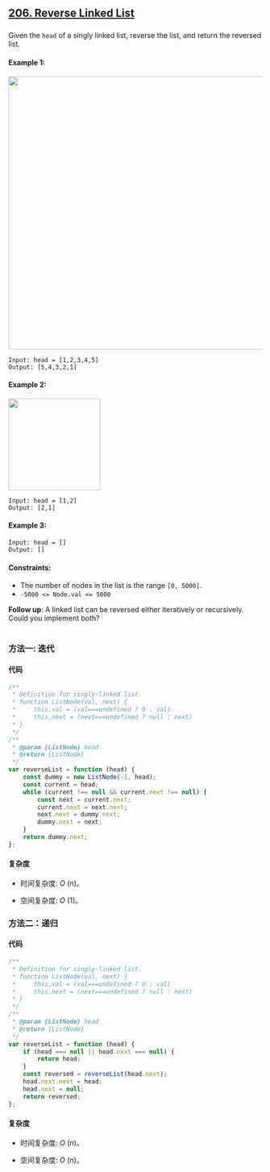 ## [206. Reverse Linked List](https://leetcode.com/problems/reverse-linked-list/)

###

Given the `head` of a singly linked list, reverse the list, and return the reversed list.

#### Example 1:

<img src="https://assets.leetcode.com/uploads/2021/02/19/rev1ex1.jpg" width="542" />

```
Input: head = [1,2,3,4,5]
Output: [5,4,3,2,1]
```

#### Example 2:

<img src="https://assets.leetcode.com/uploads/2021/02/19/rev1ex2.jpg" width="182" />

```
Input: head = [1,2]
Output: [2,1]
```

#### Example 3:

```
Input: head = []
Output: []
```

#### Constraints:

-   The number of nodes in the list is the range `[0, 5000]`.
-   `-5000 <= Node.val <= 5000`

**Follow up**: A linked list can be reversed either iteratively or recursively. Could you implement both?

#

### 方法一: 迭代

#### 代码

```javascript
/**
 * Definition for singly-linked list.
 * function ListNode(val, next) {
 *     this.val = (val===undefined ? 0 : val)
 *     this.next = (next===undefined ? null : next)
 * }
 */
/**
 * @param {ListNode} head
 * @return {ListNode}
 */
var reverseList = function (head) {
    const dummy = new ListNode(-1, head);
    const current = head;
    while (current !== null && current.next !== null) {
        const next = current.next;
        current.next = next.next;
        next.next = dummy.next;
        dummy.next = next;
    }
    return dummy.next;
};
```

#### 复杂度

-   时间复杂度: _O_ (n)。

-   空间复杂度: _O_ (1)。

### 方法二：递归

#### 代码

```javascript
/**
 * Definition for singly-linked list.
 * function ListNode(val, next) {
 *     this.val = (val===undefined ? 0 : val)
 *     this.next = (next===undefined ? null : next)
 * }
 */
/**
 * @param {ListNode} head
 * @return {ListNode}
 */
var reverseList = function (head) {
    if (head === null || head.next === null) {
        return head;
    }
    const reversed = reverseList(head.next);
    head.next.next = head;
    head.next = null;
    return reversed;
};
```

#### 复杂度

-   时间复杂度: _O_ (n)。

-   空间复杂度: _O_ (n)。
